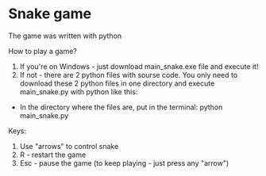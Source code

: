 # Snake game
The game was written with python

How to play a game?
1. If you're on Windows - just download main_snake.exe file and execute it!
2. If not - there are 2 python files with sourse code. You only need to download these 2 python files in one directory and execute main_snake.py with python like this:
* In the directory where the files are, put in the terminal: python main_snake.py

Keys:
1. Use "arrows" to control snake
2. R - restart the game
3. Esc - pause the game (to keep playing - just press any "arrow")
